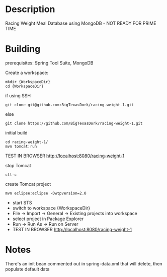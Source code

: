 Description
===========
Racing Weight Meal Database using MongoDB - NOT READY FOR PRIME TIME


Building
========
prerequisites: Spring Tool Suite, MongoDB

Create a workspace:
```shell
mkdir {WorkspaceDir}
cd {WorkspaceDir}
```
if using SSH
```shell
git clone git@github.com:BigTexasDork/racing-weight-1.git
```
else
```shell
git clone https://github.com/BigTexasDork/racing-weight-1.git
```
initial build
```shell
cd racing-weight-1/
mvn tomcat:run
```
TEST IN BROWSER [http://localhost:8080/racing-weight-1](http://localhost:8080/racing-weight-1) 

stop Tomcat
```shell
ctl-c
```
create Tomcat project
```shell
mvn eclipse:eclipse -Dwtpversion=2.0
```
* start STS
* switch to workspace {WorkspaceDir}
* File -> Import -> General -> Existing projects into workspace
* select project in Package Explorer
* Run -> Run As -> Run on Server
* TEST IN BROWSER [http://localhost:8080/racing-weight-1](http://localhost:8080/racing-weight-1)


Notes
=====
There's an init bean commented out in spring-data.xml that will delete, then populate default data
